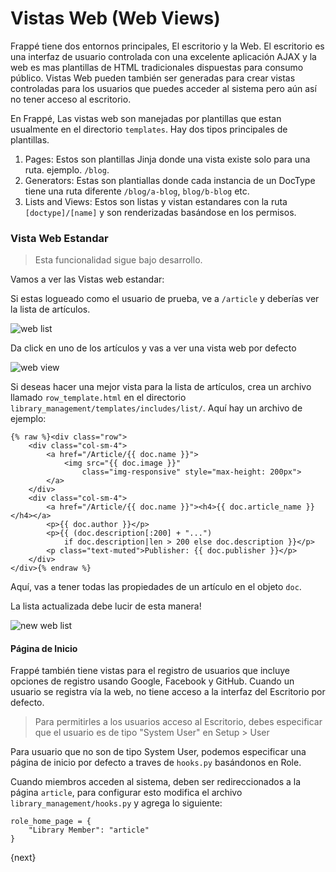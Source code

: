 # Vistas Web (Web Views)

Frappé tiene dos entornos principales, El escritorio y la Web. El escritorio es una interfaz de usuario controlada con una excelente aplicación AJAX y la web es mas plantillas de HTML tradicionales dispuestas para consumo público. Vistas Web pueden también ser generadas para crear vistas controladas para los usuarios que puedes acceder al sistema pero aún así no tener acceso al escritorio.

En Frappé, Las vistas web son manejadas por plantillas que estan usualmente en el directorio `templates`. Hay dos tipos principales de plantillas.

1. Pages: Estos son plantillas Jinja donde una vista existe solo para una ruta. ejemplo. `/blog`.
2. Generators: Estas son plantiallas donde cada instancia de un DocType tiene una ruta diferente `/blog/a-blog`, `blog/b-blog` etc.
3. Lists and Views: Estos son listas y vistan estandares con la ruta `[doctype]/[name]` y son renderizadas basándose en los permisos.

### Vista Web Estandar

> Esta funcionalidad sigue bajo desarrollo.

Vamos a ver las Vistas web estandar:

Si estas logueado como el usuario de prueba, ve a `/article` y deberías ver la lista de artículos.

<img class="screenshot" alt="web list" src="/docs/assets/img/web-list.png">

Da click en uno de los artículos y vas a ver una vista web por defecto

<img class="screenshot" alt="web view" src="/docs/assets/img/web-view.png">

Si deseas hacer una mejor vista para la lista de artículos, crea un archivo llamado `row_template.html` en el directorio `library_management/templates/includes/list/`.
 Aquí hay un archivo de ejemplo:

	{% raw %}<div class="row">
		<div class="col-sm-4">
			<a href="/Article/{{ doc.name }}">
				<img src="{{ doc.image }}"
					class="img-responsive" style="max-height: 200px">
			</a>
		</div>
		<div class="col-sm-4">
			<a href="/Article/{{ doc.name }}"><h4>{{ doc.article_name }}</h4></a>
			<p>{{ doc.author }}</p>
			<p>{{ (doc.description[:200] + "...")
				if doc.description|len > 200 else doc.description }}</p>
			<p class="text-muted">Publisher: {{ doc.publisher }}</p>
		</div>
	</div>{% endraw %}

Aquí, vas a tener todas las propiedades de un artículo en el objeto `doc`.

La lista actualizada debe lucir de esta manera!

<img class="screenshot" alt="new web list" src="/docs/assets/img/web-list-new.png">

#### Página de Inicio

Frappé también tiene vistas para el registro de usuarios que incluye opciones de registro usando Google, Facebook y GitHub. Cuando un usuario se registra vía la web, no tiene acceso a la interfaz del Escritorio por defecto.

> Para permitirles a los usuarios acceso al Escritorio, debes especificar que el usuario es de tipo "System User" en Setup > User

Para usuario que no son de tipo System User, podemos especificar una página de inicio por defecto a traves de `hooks.py` basándonos en Role.

Cuando miembros acceden al sistema, deben ser redireccionados a la página `article`, para configurar esto modifica el archivo `library_management/hooks.py` y agrega lo siguiente:

	role_home_page = {
		"Library Member": "article"
	}

{next}

